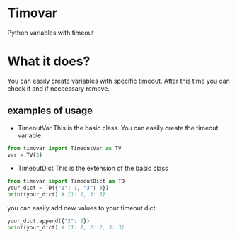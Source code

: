 # Timovar
Python variables with timeout

# What it does?
You can easily create variables with specific timeout. After this time
you can check it and if neccessary remove.

## examples of usage

* TimeoutVar
This is the basic class. You can easily create the timeout variable:

```python
from timovar import TimeoutVar as TV
var = TV(3)
```

* TimeoutDict
This is the extension of the basic class

```python
from timovar import TimeoutDict as TD
your_dict = TD({"1": 1, "3": 3})
print(your_dict) # {1: 1, 3: 3}
```

you can easily add new values to your timeout dict
```python
your_dict.append({"2": 2})
print(your_dict) # {1: 1, 2: 2, 3: 3}
```

